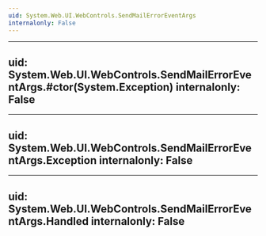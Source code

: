 ```yaml
---
uid: System.Web.UI.WebControls.SendMailErrorEventArgs
internalonly: False
---
```


---
uid: System.Web.UI.WebControls.SendMailErrorEventArgs.#ctor(System.Exception)
internalonly: False
---

---
uid: System.Web.UI.WebControls.SendMailErrorEventArgs.Exception
internalonly: False
---

---
uid: System.Web.UI.WebControls.SendMailErrorEventArgs.Handled
internalonly: False
---
